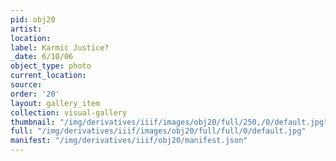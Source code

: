 ```yaml
---
pid: obj20
artist: 
location: 
label: Karmic Justice?
_date: 6/10/06
object_type: photo
current_location: 
source: 
order: '20'
layout: gallery_item
collection: visual-gallery
thumbnail: "/img/derivatives/iiif/images/obj20/full/250,/0/default.jpg"
full: "/img/derivatives/iiif/images/obj20/full/full/0/default.jpg"
manifest: "/img/derivatives/iiif/obj20/manifest.json"
---
```

